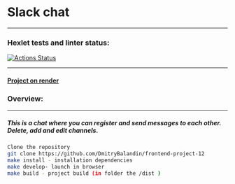 # Slack chat
___
### Hexlet tests and linter status:
[![Actions Status](https://github.com/DmitryBalandin/frontend-project-12/actions/workflows/hexlet-check.yml/badge.svg)](https://github.com/DmitryBalandin/frontend-project-12/actions)
___

#### [Project on render](https://frontend-project-12-oqd8.onrender.com)

### Overview:
___
##### This is a chat where you can register and send messages to each other. Delete, add and edit channels.

```sh
Clone the repository 
git clone https://github.com/DmitryBalandin/frontend-project-12
make install - installation dependencies
make develop- launch in browser
make build - project build (in folder the /dist )
```


